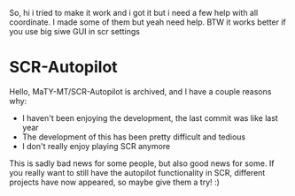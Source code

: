 So, hi i tried to make it work and i got it but i need a few help with all coordinate. I made some of them but yeah need help. BTW it works better if you use big siwe GUI in scr settings 

# SCR-Autopilot
Hello,
MaTY-MT/SCR-Autopilot is archived, and I have a couple reasons why:
- I haven't been enjoying the development, the last commit was like last year
- The development of this has been pretty difficult and tedious
- I don't really enjoy playing SCR anymore

This is sadly bad news for some people, but also good news for some.
If you really want to still have the autopilot functionality in SCR, different projects have now appeared, so maybe give them a try! :) 
